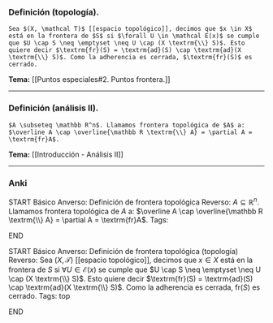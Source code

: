 ### Definición (topología).

```ad-Formal
Sea $(X, \mathcal T)$ [[espacio topológico]], decimos que $x \in X$ está en la frontera de $S$ si $\forall U \in \mathcal E(x)$ se cumple que $U \cap S \neq \emptyset \neq U \cap (X \textrm{\\} S)$. Esto quiere decir $\textrm{fr}(S) = \textrm{ad}(S) \cap \textrm{ad}(X \textrm{\\} S)$. Como la adherencia es cerrada, $\textrm{fr}(S)$ es cerrado.
```

**Tema:** [[Puntos especiales#2. Puntos frontera.]]

---
### Definición (análisis II).

```ad-Formal
$A \subseteq \mathbb R^n$. Llamamos frontera topológica de $A$ a: $\overline A \cap \overline{\mathbb R \textrm{\\} A} = \partial A = \textrm{fr}A$.
```

**Tema:** [[Introducción - Análisis II]]

---
### Anki

START
Básico
Anverso: Definición de frontera topológica
Reverso: $A \subseteq \mathbb R^n$. Llamamos frontera topológica de $A$ a: $\overline A \cap \overline{\mathbb R \textrm{\\} A} = \partial A = \textrm{fr}A$.
Tags:
<!--ID: 1727083427808-->
END

START
Básico
Anverso: Definición de frontera topológica (topología)
Reverso: Sea $(X, \mathcal T)$ [[espacio topológico]], decimos que $x \in X$ está en la frontera de $S$ si $\forall U \in \mathcal E(x)$ se cumple que $U \cap S \neq \emptyset \neq U \cap (X \textrm{\\} S)$. Esto quiere decir $\textrm{fr}(S) = \textrm{ad}(S) \cap \textrm{ad}(X \textrm{\\} S)$. Como la adherencia es cerrada, $\textrm{fr}(S)$ es cerrado.
Tags: top
<!--ID: 1728820185248-->
END